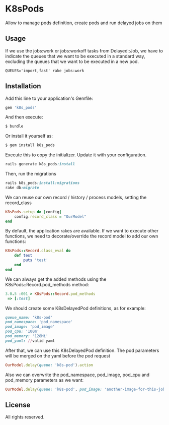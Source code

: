 # K8sPods
Allow to manage pods definition, create pods and run delayed jobs on them

## Usage
If we use the jobs:work or jobs:workoff tasks from Delayed::Job, we have to indicate the queues that we want to be executed in a standard way, excluding the queues that we want to be executed in a new pod.

```
QUEUES='import,fast' rake jobs:work
```

## Installation
Add this line to your application's Gemfile:

```ruby
gem 'k8s_pods'
```

And then execute:
```bash
$ bundle
```

Or install it yourself as:
```bash
$ gem install k8s_pods
```

Execute this to copy the initializer. Update it with your configuration.
```ruby
rails generate k8s_pods:install
```

Then, run the migrations
```ruby
rails k8s_pods:install:migrations
rake db:migrate
```

We can reuse our own record / history / process models, setting the record_class
```ruby
K8sPods.setup do |config|
    config.record_class = "OurModel"
end
```


By default, the application rakes are available. If we want to execute other functions, we need to decorate/override the record model to add our own functions:
```ruby
K8sPods::Record.class_eval do
    def test
        puts 'test'
    end
end
```

We can always get the added methods using the K8sPods::Record.pod_methods method:
```ruby
3.0.5 :001 > K8sPods::Record.pod_methods
 => [:test]
```



We should create some K8sDelayedPod definitions, as for example:

```ruby
queue_name: 'k8s-pod'
pod_namespace: 'pod_namespace'
pod_image: 'pod_image'
pod_cpu: '100m'
pod_memory: '128Mi'
pod_yaml: //valid yaml
```

After that, we can use this K8sDelayedPod definition. The pod parameters will be merged on the yaml before the pod request

```ruby
OurModel.delay(queue: 'k8s-pod').action
```

Also we can overwrite the pod_namespace, pod_image, pod_cpu and pod_memory parameters as we want:

```ruby
OurModel.delay(queue: 'k8s-pod', pod_image: 'another-image-for-this-job', pod_cpu:'200m').action
```

## License
All rights reserved.

